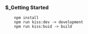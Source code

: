 ﻿### $_Getting Started
```
    npm install
    npm run kiss:dev -> development
    npm run kiss:buid -> build
```
